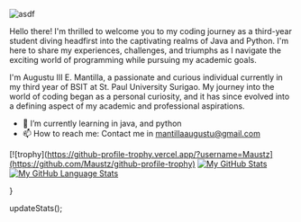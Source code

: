
![asdf](https://github.com/Maustz/Maustz/assets/142653952/e033512e-251f-4861-a1b9-ffe63f3fe24e)

Hello there! I'm thrilled to welcome you to my coding journey as a third-year student diving headfirst into the captivating realms of Java and Python. I'm here to share my experiences, challenges, and triumphs as I navigate the exciting world of programming while pursuing my academic goals.

I'm Augustu III E. Mantilla, a passionate and curious individual currently in my third year of BSIT at St. Paul University Surigao. My journey into the world of coding began as a personal curiosity, and it has since evolved into a defining aspect of my academic and professional aspirations.


- 🌱 I’m currently learning in java, and python
- 📫 How to reach me: Contact me in mantillaaugustu@gmail.com


[![trophy](https://github-profile-trophy.vercel.app/?username=Maustz](https://github.com/Maustz/github-profile-trophy)
[![My GitHub Stats](https://github-readme-stats.vercel.app/api/?username=Maustz&count_private=true&theme=tokyonight&showicons=true)]()
[![My GitHub Language Stats](https://github-readme-stats.vercel.app/api/top-langs/?username=Maustz&langs_count=5&theme=tokyonight)]()




}

updateStats();


<!---
Maustz/Maustz is a ✨ special ✨ repository because its `README.md` (this file) appears on your GitHub profile.
You can click the Preview link to take a look at your changes.
--->

